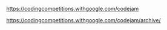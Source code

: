 https://codingcompetitions.withgoogle.com/codejam

https://codingcompetitions.withgoogle.com/codejam/archive/
